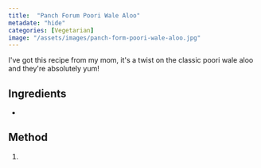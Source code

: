 ```yaml
---
title:  "Panch Forum Poori Wale Aloo"
metadate: "hide"
categories: [Vegetarian]
image: "/assets/images/panch-form-poori-wale-aloo.jpg"
---
```


I've got this recipe from my mom, it's a twist on the classic poori wale aloo and they're absolutely yum!

## Ingredients

- 

## Method

1. 

